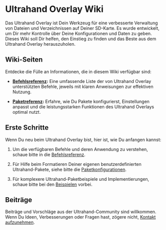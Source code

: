 # Ultrahand Overlay Wiki

Das Ultrahand Overlay ist Dein Werkzeug für eine verbesserte Verwaltung von Dateien und Verzeichnissen auf Deiner SD-Karte. Es wurde entwickelt, um Dir mehr Kontrolle über Deine Konfigurationen und Daten zu geben. Dieses Wiki soll Dir helfen, den Einstieg zu finden und das Beste aus dem Ultrahand Overlay herauszuholen.

## Wiki-Seiten

Entdecke die Fülle an Informationen, die in diesem Wiki verfügbar sind:

- **[Befehlsreferenz](https://github.com/ppkantorski/Ultrahand-Overlay/wiki/Command-Reference):** Eine umfassende Liste der von Ultrahand Overlay unterstützten Befehle, jeweils mit klaren Anweisungen zur effektiven Nutzung.

- **[Paketreferenz](https://github.com/ppkantorski/Ultrahand-Overlay/wiki/Package-Reference):** Erfahre, wie Du Pakete konfigurierst, Einstellungen anpasst und die leistungsstarken Funktionen des Ultrahand Overlays optimal nutzt.

## Erste Schritte

Wenn Du neu beim Ultrahand Overlay bist, hier ist, wie Du anfangen kannst:

1. Um die verfügbaren Befehle und deren Anwendung zu verstehen, schaue bitte in die [Befehlsreferenz](https://github.com/ppkantorski/Ultrahand-Overlay/wiki/Command-Reference).

2. Für Hilfe beim Formatieren Deiner eigenen benutzerdefinierten Ultrahand-Pakete, siehe bitte die [Paketkonfigurationen](https://github.com/ppkantorski/Ultrahand-Overlay/wiki/Package-Reference).

3. Für komplexere Ultrahand-Paketbeispiele und Implementierungen, schaue bitte bei den [Beispielen](https://github.com/ppkantorski/Ultrahand-Overlay/tree/main/examples) vorbei.

## Beiträge

Beiträge und Vorschläge aus der Ultrahand-Community sind willkommen. Wenn Du Ideen, Verbesserungen oder Fragen hast, zögere nicht, [Kontakt aufzunehmen](https://gbatemp.net/threads/ultrahand-overlay-the-fully-craft-able-overlay-executor.633560/).

